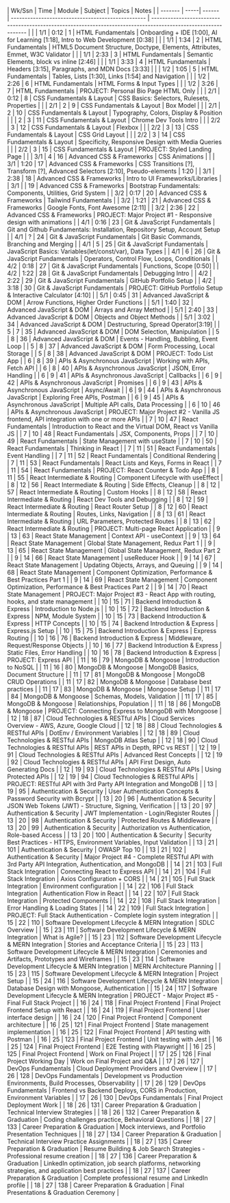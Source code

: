 | Wk/Ssn  | Time | Module | Subject                                           | Topics                                                                                                         | Notes                   |
| ------- | -----| ------ | ------------------------------------------------- | -------------------------------------------------------------------------------------------------------------- |      |
| 1/1     | 0:12 | 1      | HTML Fundamentals                                 | Onboarding + IDE [1:00], AI for Learning [1:18], Intro to Web Development [0:38]                                               |      |
| 1/1     | 1:34 | 2      | HTML Fundamentals                                 | HTML5 Document Structure, Doctype, Elements, Attributes, Emmet, W3C Validator                                  |      |
| 1/1     | 2:33 | 3      | HTML Fundamentals                                 | Semantic Elements, block vs inline [2:46]                                                                               |      |
| 1/1     | 3:33 | 4      | HTML Fundamentals                                 | Headers [3:15], Paragraphs, and MDN Docs [3:33]                                                                             |      |
| 1/2     | 1:05 | 5      | HTML Fundamentals                                 | Tables, Lists [1:30], Links [1:54] and Navigation                                                                            |      |
| 1/2     | 2:26 | 6      | HTML Fundamentals                                 | HTML Forms & Input Types                                                                                       |      |
| 1/2     | 3:26 | 7      | HTML Fundamentals                                 | PROJECT: Personal Bio Page HTML Only                                                                           |      |
| 2/1     | 0:12 | 8      | CSS Fundamentals & Layout                         | CSS Basics: Selectors, Rulesets, Properties                                                                    |      |
| 2/1     | 2    | 9      | CSS Fundamentals & Layout                         | Box Model                                                                                                      |      |
| 2/1     | 2    | 10     | CSS Fundamentals & Layout                         | Typography, Colors, Display & Position                                                                         |      |
| 2       | 3    | 11     | CSS Fundamentals & Layout                         | Chrome Dev Tools Intro                                                                                         |      |
| 2/2     | 3    | 12     | CSS Fundamentals & Layout                         | Flexbox                                                                                                        |      |
| 2/2     | 3    | 13     | CSS Fundamentals & Layout                         | CSS Grid Layout                                                                                                |      |
| 2/2     | 3    | 14     | CSS Fundamentals & Layout                         | Specificity, Responsive Design with Media Queries                                                              |      |
| 2/2     | 3    | 15     | CSS Fundamentals & Layout                         | PROJECT: Styled Landing Page                                                                                   |      |
| 3/1     | 4    | 16     | Advanced CSS & Frameworks                         | CSS Animations                                                                                                 |      |
| 3/1     | 1:20 | 17     | Advanced CSS & Frameworks                         | CSS Transitions [?], Transform [?], Advanced Selectors [2:10], Pseudo-elements                                                | 1:20 |
| 3/1     | 2:38 | 18     | Advanced CSS & Frameworks                         | Intro to UI Frameworks/Libraries<!-- , Pico[2:42], Bootstrap [2:57], Tailwind (brief introduction)[3:04], Animate.css, Animista, CSS Animation Kit --> |
| 3/1     |      | 19     | Advanced CSS & Frameworks                         | Bootstrap Fundamentals: Components, Utilities, Grid System                                                     |
| 3/2     | 0:17 | 20     | Advanced CSS & Frameworks                         | Tailwind Fundamentals                                                                                          |
| 3/2     | 1:21 | 21     | Advanced CSS & Frameworks                         | Google Fonts, Font Awesome [2:11]                                                                                    |
| 3/2     | 2:36 | 22     | Advanced CSS & Frameworks                         | PROJECT: Major Project #1 - Responsive design with animations                                                  |
| 4/1     | 0:16 | 23     | Git & JavaScript Fundamentals                     | Git and Github Fundamentals: Installation, Repository Setup, Account Setup                                     |
| 4/1     | ?    | 24     | Git & JavaScript Fundamentals                     | Git Basic Commands, Branching and Merging                                                                      |
| 4/1     | 5    | 25     | Git & JavaScript Fundamentals                     | JavaScript Basics: Variables(let/const/var), Data Types                                                        |
| 4/1     | 6    | 26     | Git & JavaScript Fundamentals                     | Operators, Control Flow, Loops, Conditionals                                                                   |
| 4/2     | 0:18 | 27     | Git & JavaScript Fundamentals                     | Functions, Scope [0:50]                                                                                              |
| 4/2     | 1:22 | 28     | Git & JavaScript Fundamentals                     | Debugging Intro                                                                                                |
| 4/2     | 2:22 | 29     | Git & JavaScript Fundamentals                     | GitHub Portfolio Setup                                                                                         |
| 4/2     | 3:18 | 30     | Git & JavaScript Fundamentals                     | PROJECT: GitHub Portfolio Setup & Interactive Calculator [4:10]                                                      |
| 5/1     | 0:45 | 31     | Advanced JavaScript & DOM                         | Arrow Functions, Higher Order Functions                                                                        |
| 5/1     | 1:40 | 32     | Advanced JavaScript & DOM                         | Arrays and Array Method                                                                                        |
| 5/1     | 2:40 | 33     | Advanced JavaScript & DOM                         | Objects and Object Methods                                                                                     |
| 5/1     | 3:02 | 34     | Advanced JavaScript & DOM                         | Destructuring, Spread Operator[3:19]                                                                              |
| 5       | 7       | 35     | Advanced JavaScript & DOM                         | DOM Selection, Manipulation                                                                                    |
| 5       | 8       | 36     | Advanced JavaScript & DOM                         | Events - Handling, Bubbling, Event Loop                                                                        |
| 5       | 8       | 37     | Advanced JavaScript & DOM                         | Form Processing, Local Storage                                                                                 |
| 5       | 8       | 38     | Advanced JavaScript & DOM                         | PROJECT: Todo List App                                                                                         |
| 6       | 8       | 39     | APIs & Asynchronous JavaScript                    | Working with APIs, Fetch API                                                                                   |
| 6       | 8       | 40     | APIs & Asynchronous JavaScript                    | JSON, Error Handling                                                                                           |
| 6       | 9       | 41     | APIs & Asynchronous JavaScript                    | Callbacks                                                                                                      |
| 6       | 9       | 42     | APIs & Asynchronous JavaScript                    | Promises                                                                                                       |
| 6       | 9       | 43     | APIs & Asynchronous JavaScript                    | Async/Await                                                                                                    |
| 6       | 9       | 44     | APIs & Asynchronous JavaScript                    | Exploring Free APIs, Postman                                                                                   |
| 6       | 9       | 45     | APIs & Asynchronous JavaScript                    | Multiple API calls, Data Processing                                                                            |
| 6       | 10      | 46     | APIs & Asynchronous JavaScript                    | PROJECT: Major Project #2 - Vanilla JS frontend, API integration with one or more APIs                         |
| 7       | 10      | 47     | React Fundamentals                                | Introduction to React and the Virtual DOM, React vs Vanilla JS                                                 |
| 7       | 10      | 48     | React Fundamentals                                | JSX, Components, Props                                                                                         |
| 7       | 10      | 49     | React Fundamentals                                | State Management with useState                                                                                 |
| 7       | 10      | 50     | React Fundamentals                                | Thinking in React                                                                                              |
| 7       | 11      | 51     | React Fundamentals                                | Event Handling                                                                                                 |
| 7       | 11      | 52     | React Fundamentals                                | Conditional Rendering                                                                                          |
| 7       | 11      | 53     | React Fundamentals                                | React Lists and Keys, Forms in React                                                                           |
| 7       | 11      | 54     | React Fundamentals                                | PROJECT: React Counter & Todo App                                                                              |
| 8       | 11      | 55     | React Intermediate & Routing                      | Component Lifecycle with useEffect                                                                             |
| 8       | 12      | 56     | React Intermediate & Routing                      | Side Effects, Cleanup                                                                                          |
| 8       | 12      | 57     | React Intermediate & Routing                      | Custom Hooks                                                                                                   |
| 8       | 12      | 58     | React Intermediate & Routing                      | React Dev Tools and Debugging                                                                                  |
| 8       | 12      | 59     | React Intermediate & Routing                      | React Router Setup                                                                                             |
| 8       | 12      | 60     | React Intermediate & Routing                      | Routes, Links, Navigation                                                                                      |
| 8       | 13      | 61     | React Intermediate & Routing                      | URL Parameters, Protected Routes                                                                               |
| 8       | 13      | 62     | React Intermediate & Routing                      | PROJECT: Multi-page React Application                                                                          |
| 9       | 13      | 63     | React State Management                            | Context API - useContext                                                                                       |
| 9       | 13      | 64     | React State Management                            | Global State Management, Redux Part 1                                                                          |
| 9       | 13      | 65     | React State Management                            | Global State Management, Redux Part 2                                                                          |
| 9       | 14      | 66     | React State Management                            | useReducer Hook                                                                                                |
| 9       | 14      | 67     | React State Management                            | Updating Objects, Arrays, and Queuing                                                                          |
| 9       | 14      | 68     | React State Management                            | Component Optimization, Performance & Best Practices Part 1                                                    |
| 9       | 14      | 69     | React State Management                            | Component Optimization, Performance & Best Practices Part 2                                                    |
| 9       | 14      | 70     | React State Management                            | PROJECT: Major Project #3 - React App with routing, hooks, and state management                                |
| 10      | 15      | 71     | Backend Introduction & Express                    | Introduction to Node.js                                                                                        |
| 10      | 15      | 72     | Backend Introduction & Express                    | NPM, Module System                                                                                             |
| 10      | 15      | 73     | Backend Introduction & Express                    | HTTP Concepts                                                                                                  |
| 10      | 15      | 74     | Backend Introduction & Express                    | Express.js Setup                                                                                               |
| 10      | 15      | 75     | Backend Introduction & Express                    | Express Routing                                                                                                |
| 10      | 16      | 76     | Backend Introduction & Express                    | Middleware, Request/Response Objects                                                                           |
| 10      | 16      | 77     | Backend Introduction & Express                    | Static Files, Error Handling                                                                                   |
| 10      | 16      | 78     | Backend Introduction & Express                    | PROJECT: Express API                                                                                           |
| 11      | 16      | 79     | MongoDB & Mongoose                                | Introduction to NoSQL                                                                                          |
| 11      | 16      | 80     | MongoDB & Mongoose                                | MongoDB Basics, Document Structure                                                                             |
| 11      | 17      | 81     | MongoDB & Mongoose                                | MongoDB CRUD Operations                                                                                        |
| 11      | 17      | 82     | MongoDB & Mongoose                                | Database best practices                                                                                        |
| 11      | 17      | 83     | MongoDB & Mongoose                                | Mongoose Setup                                                                                                 |
| 11      | 17      | 84     | MongoDB & Mongoose                                | Schemas, Models, Validation                                                                                    |
| 11      | 17      | 85     | MongoDB & Mongoose                                | Relationships, Population                                                                                      |
| 11      | 18      | 86     | MongoDB & Mongoose                                | PROJECT: Connecting Express to MongoDB with Mongoose                                                           |
| 12      | 18      | 87     | Cloud Technologies & RESTful APIs                 | Cloud Services Overview - AWS, Azure, Google Cloud                                                             |
| 12      | 18      | 88     | Cloud Technologies & RESTful APIs                 | DotEnv / Environment Variables                                                                                 |
| 12      | 18      | 89     | Cloud Technologies & RESTful APIs                 | MongoDB Atlas Setup                                                                                            |
| 12      | 18      | 90     | Cloud Technologies & RESTful APIs                 | REST APIs in Depth, RPC vs REST                                                                                |
| 12      | 19      | 91     | Cloud Technologies & RESTful APIs                 | Advanced Rest Concepts                                                                                         |
| 12      | 19      | 92     | Cloud Technologies & RESTful APIs                 | API First Design, Auto Generating Docs                                                                         |
| 12      | 19      | 93     | Cloud Technologies & RESTful APIs                 | Using Protected APIs                                                                                           |
| 12      | 19      | 94     | Cloud Technologies & RESTful APIs                 | PROJECT: RESTful API with 3rd Party API Integration and MongoDB                                                |
| 13      | 19      | 95     | Authentication & Security                         | User Authentication Concepts & Password Security with Bcrypt                                                   |
| 13      | 20      | 96     | Authentication & Security                         | JSON Web Tokens (JWT) - Structure, Signing, Verification                                                       |
| 13      | 20      | 97     | Authentication & Security                         | JWT Implementation - Login/Register Routes                                                                     |
| 13      | 20      | 98     | Authentication & Security                         | Protected Routes & Middleware                                                                                  |
| 13      | 20      | 99     | Authentication & Security                         | Authorization vs Authentication, Role-based Access                                                             |
| 13      | 20      | 100    | Authentication & Security                         | Security Best Practices - HTTPS, Environment Variables, Input Validation                                       |
| 13      | 21      | 101    | Authentication & Security                         | OWASP Top 10                                                                                                   |
| 13      | 21      | 102    | Authentication & Security                         | Major Project #4 - Complete RESTful API with 3rd Party API Integration, Authentication, and MongoDB            |
| 14      | 21      | 103    | Full Stack Integration                            | Connecting React to Express API                                                                                |
| 14      | 21      | 104    | Full Stack Integration                            | Axios Configuration + CORS                                                                                     |
| 14      | 21      | 105    | Full Stack Integration                            | Environment configuration                                                                                      |
| 14      | 22      | 106    | Full Stack Integration                            | Authentication Flow in React                                                                                   |
| 14      | 22      | 107    | Full Stack Integration                            | Protected Components                                                                                           |
| 14      | 22      | 108    | Full Stack Integration                            | Error Handling & Loading States                                                                                |
| 14      | 22      | 109    | Full Stack Integration                            | PROJECT: Full Stack Authentication - Complete login system integration                                         |
| 15      | 22      | 110    | Software Development Lifecycle & MERN Integration | SDLC Overview                                                                                                  |
| 15      | 23      | 111    | Software Development Lifecycle & MERN Integration | What is Agile?                                                                                                 |
| 15      | 23      | 112    | Software Development Lifecycle & MERN Integration | Stories and Acceptance Criteria                                                                                |
| 15      | 23      | 113    | Software Development Lifecycle & MERN Integration | Ceremonies and Artifacts, Prototypes and Wireframes                                                            |
| 15      | 23      | 114    | Software Development Lifecycle & MERN Integration | MERN Architecture Planning                                                                                     |
| 15      | 23      | 115    | Software Development Lifecycle & MERN Integration | Project Setup                                                                                                  |
| 15      | 24      | 116    | Software Development Lifecycle & MERN Integration | Database Design with Mongoose, Authentication                                                                  |
| 15      | 24      | 117    | Software Development Lifecycle & MERN Integration | PROJECT - Major Project #5 - Final Full Stack Project                                                     |
| 16      | 24      | 118    | Final Project Frontend                            | Final Project Frontend Setup with React                                                                    |
| 16      | 24      | 119    | Final Project Frontend                            | User interface design                                                                                          |
| 16      | 24      | 120    | Final Project Frontend                            | Component architecture                                                                                         |
| 16      | 25      | 121    | Final Project Frontend                            | State management implementation                                                                                |
| 16      | 25      | 122    | Final Project Frontend                            | API testing with Postman                                                                                       |
| 16      | 25      | 123    | Final Project Frontend                            | Unit testing with Jest                                                                                         |
| 16      | 25      | 124    | Final Project Frontend                            | E2E Testing with Playwright                                                                                    |
| 16      | 25      | 125    | Final Project Frontend                            | Work on Final Project                                                                                          |
| 17      | 25      | 126    | Final Project Working Day                         | Work on Final Project and Q&A<!-- (1-4 hours) -->                                                              |
| 17      | 26      | 127    | DevOps Fundamentals                               | Cloud Deployment Providers and Overview                                                                        |
| 17      | 26      | 128    | DevOps Fundamentals                               | Development vs Production Environments, Build Processes, Observability                                         |
| 17      | 26      | 129    | DevOps Fundamentals                               | Frontend vs Backend Deploys, CORS in Production, Environment Variables                                         |
| 17      | 26      | 130    | DevOps Fundamentals                               | Final Project Deployment Work                                                                                  |
| 18      | 26      | 131    | Career Preparation & Graduation                   | Technical Interview Strategies                                                                                 |
| 18      | 26      | 132    | Career Preparation & Graduation                   | Coding challenges practice, Behavioral Questions                                                               |
| 18      | 27      | 133    | Career Preparation & Graduation                   | Mock interviews, and Portfolio Presentation Techniques                                                         |
| 18      | 27      | 134    | Career Preparation & Graduation                   | Technical Interview Practice Assignments                                                                       |
| 18      | 27      | 135    | Career Preparation & Graduation                   | Resume Building & Job Search Strategies - Professional resume creation                                         |
| 18      | 27      | 136    | Career Preparation & Graduation                   | LinkedIn optimization, job search platforms, networking strategies, and application best practices             |
| 18      | 27      | 137    | Career Preparation & Graduation                   | Complete professional resume and LinkedIn profile                                                              |
| 18      | 27      | 138    | Career Preparation & Graduation                   | Final Presentations & Graduation Ceremony                                                                      |
